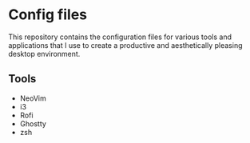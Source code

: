 # Config files
This repository contains the configuration files for various tools and applications that I use to create a productive and aesthetically pleasing desktop environment.

## Tools

- NeoVim
- i3
- Rofi
- Ghostty
- zsh
